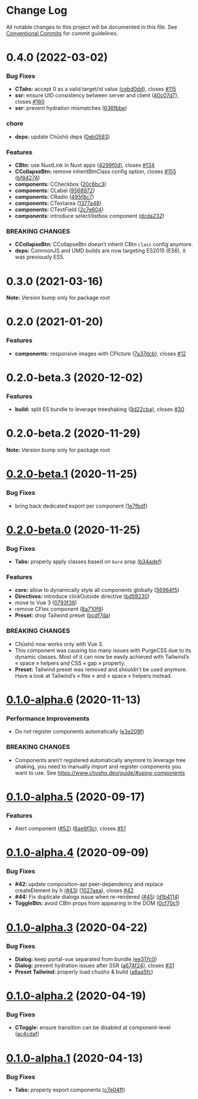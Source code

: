 # Change Log

All notable changes to this project will be documented in this file.
See [Conventional Commits](https://conventionalcommits.org) for commit guidelines.

# 0.4.0 (2022-03-02)

### Bug Fixes

* **CTabs:** accept 0 as a valid target/id value ([cebd0dd](https://github.com/liip/chusho/commit/cebd0dd9de414b331a11a65e3d7e6658cb7ce036)), closes [#115](https://github.com/liip/chusho/issues/115)
* **ssr:** ensure UID consistency between server and client ([40c07d7](https://github.com/liip/chusho/commit/40c07d755b25023382b642bb422f5ff31b212632)), closes [#160](https://github.com/liip/chusho/issues/160)
* **ssr:** prevent hydration mismatches ([636fbbe](https://github.com/liip/chusho/commit/636fbbe637c050ae4d93c4bd6a3b4c30f5c890bc))


### chore

* **deps:** update Chūshō deps ([0eb0593](https://github.com/liip/chusho/commit/0eb059322987a7217ca510d0b57cd801ccc058db))


### Features

* **CBtn:** use NuxtLink in Nuxt apps ([4299f0d](https://github.com/liip/chusho/commit/4299f0d59024e0994c1a96163eaa6454cc312543)), closes [#134](https://github.com/liip/chusho/issues/134)
* **CCollapseBtn:** remove inheritBtnClass config option, closes [#155](https://github.com/liip/chusho/issues/155) ([bf84274](https://github.com/liip/chusho/commit/bf8427437883472505f919310b81c9cc0abd012d))
* **components:** CCheckbox ([20c6bc3](https://github.com/liip/chusho/commit/20c6bc34c6d4ddb4461579b8d572016e58cdb3a8))
* **components:** CLabel ([9568972](https://github.com/liip/chusho/commit/9568972042c5fb27e65457b872d1f716ddaf8425))
* **components:** CRadio ([495f8c7](https://github.com/liip/chusho/commit/495f8c7f06f813e6ced0a4b9e070c5203e4afa91))
* **components:** CTextarea ([1377a48](https://github.com/liip/chusho/commit/1377a4841c22608b04bbd947add6648a99bbbcda))
* **components:** CTextField ([2c7e604](https://github.com/liip/chusho/commit/2c7e604df8e43e93a9bdaaa59f1d4d87c32532a4))
* **components:** introduce select/listbox component ([dcda232](https://github.com/liip/chusho/commit/dcda232fa98575eb26b86f02337f28463b0962f8))


### BREAKING CHANGES

* **CCollapseBtn:** CCollapseBtn doesn’t inherit CBtn `class` config anymore.
* **deps:** CommonJS and UMD builds are now targeting ES2015 (ES6), it was previously ES5.




# 0.3.0 (2021-03-16)

**Note:** Version bump only for package root





# 0.2.0 (2021-01-20)


### Features

* **components:** responsive images with CPicture ([7a37dcb](https://github.com/liip/chusho/commit/7a37dcb5ae47a49b06de0d49d448f70679d686b2)), closes [#12](https://github.com/liip/chusho/issues/12)





# 0.2.0-beta.3 (2020-12-02)


### Features

* **build:** split ES bundle to leverage treeshaking ([9d22cba](https://github.com/liip/chusho/commit/9d22cbaf08c646948feed90fc0695c1de6eb86f3)), closes [#30](https://github.com/liip/chusho/issues/30)





# 0.2.0-beta.2 (2020-11-29)

**Note:** Version bump only for package root





# [0.2.0-beta.1](https://github.com/liip/chusho/compare/v0.2.0-beta.0...v0.2.0-beta.1) (2020-11-25)


### Bug Fixes

* bring back dedicated export per component ([1e7fbdf](https://github.com/liip/chusho/commit/1e7fbdf6125f072c03eb47cb06f27bef98305754))





# [0.2.0-beta.0](https://github.com/liip/chusho/compare/v0.1.0-alpha.6...v0.2.0-beta.0) (2020-11-25)


### Bug Fixes

* **Tabs:** properly apply classes based on `bare` prop ([b34adef](https://github.com/liip/chusho/commit/b34adefead9b1ece4ea352cbd5992b9f11b2c2ab))


### Features

* **core:** allow to dynamically style all components globally ([56964f5](https://github.com/liip/chusho/commit/56964f54b7e4add40ab2580c1b4d24c7f55111f1))
* **Directives:** introduce clickOutside directive ([bd59230](https://github.com/liip/chusho/commit/bd592303e42048250cebf65fa42ccd01eae5b312))
* move to Vue 3 ([0793f36](https://github.com/liip/chusho/commit/0793f361a9947cf78d1591964f782ad7fdab8607))
* remove CFlex component ([8a710f8](https://github.com/liip/chusho/commit/8a710f8cc9042ce85baeea3822a19c179acd4eef))
* **Preset:** drop Tailwind preset ([bcdf7da](https://github.com/liip/chusho/commit/bcdf7daefa352d58facb1801ab83567bbc06d5da))


### BREAKING CHANGES

* Chūshō now works only with Vue 3.
* This component was causing too many issues with PurgeCSS due to its dynamic classes. Most of it can now be easily achieved with Tailwind’s « space » helpers and CSS « gap » property.
* **Preset:** Tailwind preset was removed and shouldn’t be used anymore. Have a look at Tailwind’s « flex » and « space » helpers instead.





# [0.1.0-alpha.6](https://github.com/liip/chusho/compare/v0.1.0-alpha.5...v0.1.0-alpha.6) (2020-11-13)


### Performance Improvements

* Do not register components automatically ([e3e209f](https://github.com/liip/chusho/commit/e3e209f32a9096df1c71db297a36447750a2c551))


### BREAKING CHANGES

* Components aren’t registered automatically anymore to leverage tree shaking, you need to manually import and register components you want to use. See https://www.chusho.dev/guide/#using-components





# [0.1.0-alpha.5](https://github.com/liip/chusho/compare/v0.1.0-alpha.4...v0.1.0-alpha.5) (2020-09-17)


### Features

* Alert component ([#52](https://github.com/liip/chusho/issues/52)) ([6ae9f3c](https://github.com/liip/chusho/commit/6ae9f3cc2325dee72b9db28227a54b843d9d083e)), closes [#51](https://github.com/liip/chusho/issues/51)





# [0.1.0-alpha.4](https://github.com/liip/chusho/compare/v0.1.0-alpha.3...v0.1.0-alpha.4) (2020-09-09)


### Bug Fixes

* **#42:** update composition-api peer-dependency and replace createElement by h ([#43](https://github.com/liip/chusho/issues/43)) ([1027aea](https://github.com/liip/chusho/commit/1027aea685dddf3631f0198e636bdc12e3332809)), closes [#42](https://github.com/liip/chusho/issues/42)
* **#44:** Fix duplicate dialogs issue when re-rendered ([#45](https://github.com/liip/chusho/issues/45)) ([d1b4114](https://github.com/liip/chusho/commit/d1b41140b39176203a5fb9141b6add03bf6dcf0f))
* **ToggleBtn:** avoid CBtn props from appearing in the DOM ([0cf70c1](https://github.com/liip/chusho/commit/0cf70c1743d97bf50a857719975e364258603959))





# [0.1.0-alpha.3](https://github.com/liip/chusho/compare/v0.1.0-alpha.2...v0.1.0-alpha.3) (2020-04-22)


### Bug Fixes

* **Dialog:** keep portal-vue separated from bundle ([ee317c0](https://github.com/liip/chusho/commit/ee317c01cbeb009ac1cca5fadfc73cf0ee4f54ca))
* **Dialog:** prevent hydration issues after SSR ([a674f24](https://github.com/liip/chusho/commit/a674f24f8c2a62fd1632d4346a0afb48d14e95b9)), closes [#31](https://github.com/liip/chusho/issues/31)
* **Preset Tailwind:** properly load chusho & build ([a8aa5fc](https://github.com/liip/chusho/commit/a8aa5fca85b125ee9e65d5d05761da2af65dbe1e))





# [0.1.0-alpha.2](https://github.com/liip/chusho/compare/v0.1.0-alpha.1...v0.1.0-alpha.2) (2020-04-19)


### Bug Fixes

* **CToggle:** ensure transition can be disabled at component-level ([ac4cdaf](https://github.com/liip/chusho/commit/ac4cdafeb319e3363e0aead803a2f2f2b4e30a52))





# [0.1.0-alpha.1](https://github.com/liip/chusho/compare/v0.1.0-alpha.0...v0.1.0-alpha.1) (2020-04-13)


### Bug Fixes

* **Tabs:** properly export components ([c7e04ff](https://github.com/liip/chusho/commit/c7e04ff7226e1a00832cb8c0ada8e81ca6f67364))
